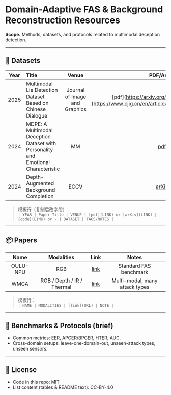 # Domain-Adaptive FAS & Background Reconstruction Resources

**Scope.** Methods, datasets, and protocols related to multimodal deception detection.



---

## 📄 Datasets

| Year | Title | Venue | PDF/ArXiv | Code | Notes |
|:---:|:------|:-----:|:---------:|:----:|:-----:|
| 2025 | Multimodal Lie Detection Dataset Based on Chinese Dialogue | Journal of Image and Graphics | [pdf](https://arxiv.org/abs/2407.12274）](https://www.cjig.cn/en/article/doi/10.11834/jig.240571/) | | |
| 2024 | MDPE: A Multimodal Deception Dataset with Personality and Emotional Characteristic | MM | [pdf](https://arxiv.org/abs/2407.12274) | [code](https://github.com/cai-cong/MDPE) | |
| 2024 | Depth-Augmented Background Completion | ECCV | [arXiv](https://arxiv.org/abs/2407.00001) | - | — | depth, reconstruction |

> 模板行（复制后改字段）：  
> `| YEAR | Paper Title | VENUE | [pdf](LINK) or [arXiv](LINK) | [code](LINK) or - | DATASET | TAGS/NOTES |`

---

## 📦 Papers

| Name | Modalities | Link | Notes |
|:----:|:----------:|:----:|:-----:|
| OULU-NPU | RGB | [link](https://example.com) | Standard FAS benchmark |
| WMCA | RGB / Depth / IR / Thermal | [link](https://example.com) | Multi-modal, many attack types |

> 模板行：  
> `| NAME | MODALITIES | [link](URL) | NOTE |`

---

## 🧪 Benchmarks & Protocols (brief)
- Common metrics: EER, APCER/BPCER, HTER, AUC.
- Cross-domain setups: leave-one-domain-out, unseen-attack types, unseen sensors.

---

## 📜 License
- Code in this repo: MIT  
- List content (tables & README text): CC-BY-4.0
